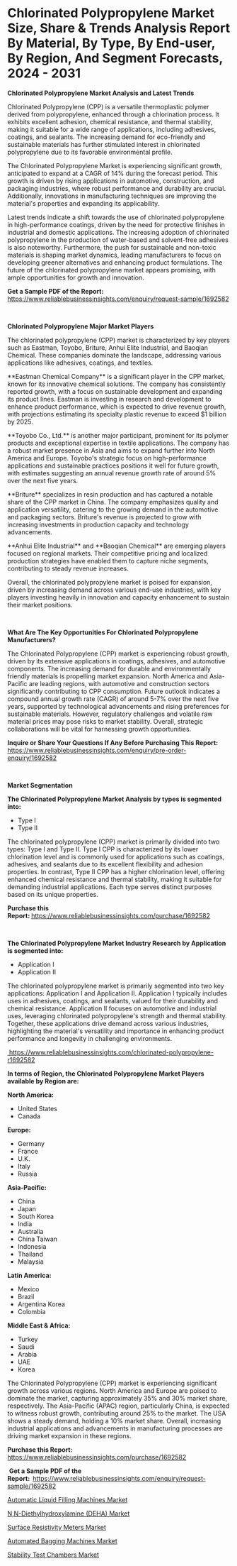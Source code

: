 <p><h1>Chlorinated Polypropylene Market Size, Share & Trends Analysis Report By Material, By Type, By End-user, By Region, And Segment Forecasts, 2024 - 2031</h1></p><p><strong>Chlorinated Polypropylene Market Analysis and Latest Trends</strong></p>
<p><p>Chlorinated Polypropylene (CPP) is a versatile thermoplastic polymer derived from polypropylene, enhanced through a chlorination process. It exhibits excellent adhesion, chemical resistance, and thermal stability, making it suitable for a wide range of applications, including adhesives, coatings, and sealants. The increasing demand for eco-friendly and sustainable materials has further stimulated interest in chlorinated polypropylene due to its favorable environmental profile.</p><p>The Chlorinated Polypropylene Market is experiencing significant growth, anticipated to expand at a CAGR of 14% during the forecast period. This growth is driven by rising applications in automotive, construction, and packaging industries, where robust performance and durability are crucial. Additionally, innovations in manufacturing techniques are improving the material's properties and expanding its applicability. </p><p>Latest trends indicate a shift towards the use of chlorinated polypropylene in high-performance coatings, driven by the need for protective finishes in industrial and domestic applications. The increasing adoption of chlorinated polypropylene in the production of water-based and solvent-free adhesives is also noteworthy. Furthermore, the push for sustainable and non-toxic materials is shaping market dynamics, leading manufacturers to focus on developing greener alternatives and enhancing product formulations. The future of the chlorinated polypropylene market appears promising, with ample opportunities for growth and innovation.</p></p>
<p><strong>Get a Sample PDF of the Report:&nbsp;</strong> <a href="https://www.reliablebusinessinsights.com/enquiry/request-sample/1692582?utm_campaign=1609&utm_medium=2&utm_source=Github&utm_content=ia&utm_term=20102024&utm_id=chlorinated-polypropylene">https://www.reliablebusinessinsights.com/enquiry/request-sample/1692582</a></p>
<p>&nbsp;</p>
<p><strong>Chlorinated Polypropylene Major Market Players</strong></p>
<p><p>The chlorinated polypropylene (CPP) market is characterized by key players such as Eastman, Toyobo, Briture, Anhui Elite Industrial, and Baoqian Chemical. These companies dominate the landscape, addressing various applications like adhesives, coatings, and textiles.</p><p>**Eastman Chemical Company** is a significant player in the CPP market, known for its innovative chemical solutions. The company has consistently reported growth, with a focus on sustainable development and expanding its product lines. Eastman is investing in research and development to enhance product performance, which is expected to drive revenue growth, with projections estimating its specialty plastic revenue to exceed $1 billion by 2025.</p><p>**Toyobo Co., Ltd.** is another major participant, prominent for its polymer products and exceptional expertise in textile applications. The company has a robust market presence in Asia and aims to expand further into North America and Europe. Toyobo's strategic focus on high-performance applications and sustainable practices positions it well for future growth, with estimates suggesting an annual revenue growth rate of around 5% over the next five years.</p><p>**Briture** specializes in resin production and has captured a notable share of the CPP market in China. The company emphasizes quality and application versatility, catering to the growing demand in the automotive and packaging sectors. Briture's revenue is projected to grow with increasing investments in production capacity and technology advancements.</p><p>**Anhui Elite Industrial** and **Baoqian Chemical** are emerging players focused on regional markets. Their competitive pricing and localized production strategies have enabled them to capture niche segments, contributing to steady revenue increases.</p><p>Overall, the chlorinated polypropylene market is poised for expansion, driven by increasing demand across various end-use industries, with key players investing heavily in innovation and capacity enhancement to sustain their market positions.</p></p>
<p>&nbsp;</p>
<p><strong>What Are The Key Opportunities For Chlorinated Polypropylene Manufacturers?</strong></p>
<p><p>The Chlorinated Polypropylene (CPP) market is experiencing robust growth, driven by its extensive applications in coatings, adhesives, and automotive components. The increasing demand for durable and environmentally friendly materials is propelling market expansion. North America and Asia-Pacific are leading regions, with automotive and construction sectors significantly contributing to CPP consumption. Future outlook indicates a compound annual growth rate (CAGR) of around 5-7% over the next five years, supported by technological advancements and rising preferences for sustainable materials. However, regulatory challenges and volatile raw material prices may pose risks to market stability. Overall, strategic collaborations will be vital for harnessing growth opportunities.</p></p>
<p><strong>Inquire or Share Your Questions If Any Before Purchasing This Report:</strong> <a href="https://www.reliablebusinessinsights.com/enquiry/pre-order-enquiry/1692582?utm_campaign=1609&utm_medium=2&utm_source=Github&utm_content=ia&utm_term=20102024&utm_id=chlorinated-polypropylene">https://www.reliablebusinessinsights.com/enquiry/pre-order-enquiry/1692582</a></p>
<p>&nbsp;</p>
<p><strong>Market Segmentation</strong></p>
<p><strong>The Chlorinated Polypropylene Market Analysis by types is segmented into:</strong></p>
<p><ul><li>Type I</li><li>Type II</li></ul></p>
<p><p>The chlorinated polypropylene (CPP) market is primarily divided into two types: Type I and Type II. Type I CPP is characterized by its lower chlorination level and is commonly used for applications such as coatings, adhesives, and sealants due to its excellent flexibility and adhesion properties. In contrast, Type II CPP has a higher chlorination level, offering enhanced chemical resistance and thermal stability, making it suitable for demanding industrial applications. Each type serves distinct purposes based on its unique properties.</p></p>
<p><strong>Purchase this Report:&nbsp;</strong><a href="https://www.reliablebusinessinsights.com/purchase/1692582?utm_campaign=1609&utm_medium=2&utm_source=Github&utm_content=ia&utm_term=20102024&utm_id=chlorinated-polypropylene">https://www.reliablebusinessinsights.com/purchase/1692582</a></p>
<p>&nbsp;</p>
<p><strong>The Chlorinated Polypropylene Market Industry Research by Application is segmented into:</strong></p>
<p><ul><li>Application I</li><li>Application II</li></ul></p>
<p><p>The chlorinated polypropylene market is primarily segmented into two key applications: Application I and Application II. Application I typically includes uses in adhesives, coatings, and sealants, valued for their durability and chemical resistance. Application II focuses on automotive and industrial uses, leveraging chlorinated polypropylene's strength and thermal stability. Together, these applications drive demand across various industries, highlighting the material's versatility and importance in enhancing product performance and longevity in challenging environments.</p></p>
<p><a href="https://www.reliablebusinessinsights.com/chlorinated-polypropylene-r1692582?utm_campaign=1609&utm_medium=2&utm_source=Github&utm_content=ia&utm_term=20102024&utm_id=chlorinated-polypropylene">&nbsp;https://www.reliablebusinessinsights.com/chlorinated-polypropylene-r1692582</a></p>
<p><strong>In terms of Region, the Chlorinated Polypropylene Market Players available by Region are:</strong></p>
<p>
    <p> <strong> North America: </strong>
        <ul>
            <li>United States</li>
            <li>Canada</li>
        </ul>
        </p> 
    <p> <strong> Europe: </strong>
        <ul>
            <li>Germany</li>
            <li>France</li>
            <li>U.K.</li>
            <li>Italy</li>
            <li>Russia</li>
        </ul>
        </p> 
    <p> <strong> Asia-Pacific: </strong>
        <ul>
            <li>China</li>
            <li>Japan</li>
            <li>South Korea</li>
            <li>India</li>
            <li>Australia</li>
            <li>China Taiwan</li>
            <li>Indonesia</li>
            <li>Thailand</li>
            <li>Malaysia</li>
        </ul>
        </p> 
    <p> <strong> Latin America: </strong>
        <ul>
            <li>Mexico</li>
            <li>Brazil</li>
            <li>Argentina Korea</li>
            <li>Colombia</li>
        </ul>
        </p> 
    <p> <strong> Middle East & Africa: </strong>
        <ul>
            <li>Turkey</li>
            <li>Saudi</li>
            <li>Arabia</li>
            <li>UAE</li>
            <li>Korea</li>
        </ul>
    </p>
    </p>
<p><p>The Chlorinated Polypropylene (CPP) market is experiencing significant growth across various regions. North America and Europe are poised to dominate the market, capturing approximately 35% and 30% market share, respectively. The Asia-Pacific (APAC) region, particularly China, is expected to witness robust growth, contributing around 25% to the market. The USA shows a steady demand, holding a 10% market share. Overall, increasing industrial applications and advancements in manufacturing processes are driving market expansion in these regions.</p></p>
<p><strong>Purchase this Report: </strong><a href="https://www.reliablebusinessinsights.com/purchase/1692582?utm_campaign=1609&utm_medium=2&utm_source=Github&utm_content=ia&utm_term=20102024&utm_id=chlorinated-polypropylene">https://www.reliablebusinessinsights.com/purchase/1692582</a></p>
<p>&nbsp;<strong>Get a Sample PDF of the Report:&nbsp;&nbsp;</strong><a href="https://www.reliablebusinessinsights.com/enquiry/request-sample/1692582?utm_campaign=1609&utm_medium=2&utm_source=Github&utm_content=ia&utm_term=20102024&utm_id=chlorinated-polypropylene">https://www.reliablebusinessinsights.com/enquiry/request-sample/1692582</a></p>
<p><strong></strong></p>
<p><p><a href="https://www.linkedin.com/pulse/automatic-liquid-filling-machines-market-global-regional-5dgac?utm_campaign=1609&utm_medium=2&utm_source=Github&utm_content=ia&utm_term=20102024&utm_id=chlorinated-polypropylene">Automatic Liquid Filling Machines Market</a></p><p><a href="https://github.com/NasrinKhan99/Market-Research-Report-List-1/blob/main/nn-diethylhydroxylamine-deha-market.md?utm_campaign=1609&utm_medium=2&utm_source=Github&utm_content=ia&utm_term=20102024&utm_id=chlorinated-polypropylene">N,N-Diethylhydroxylamine (DEHA) Market</a></p><p><a href="https://www.linkedin.com/pulse/top-trends-transforming-surface-resistivity-meters-market-2024-gtryc?utm_campaign=1609&utm_medium=2&utm_source=Github&utm_content=ia&utm_term=20102024&utm_id=chlorinated-polypropylene">Surface Resistivity Meters Market</a></p><p><a href="https://www.linkedin.com/pulse/global-automated-bagging-machines-industry-analysis-share-ug8sc?utm_campaign=1609&utm_medium=2&utm_source=Github&utm_content=ia&utm_term=20102024&utm_id=chlorinated-polypropylene">Automated Bagging Machines Market</a></p><p><a href="https://www.linkedin.com/pulse/stability-test-chambers-market-outlook-share-analysis-eev0c?utm_campaign=1609&utm_medium=2&utm_source=Github&utm_content=ia&utm_term=20102024&utm_id=chlorinated-polypropylene">Stability Test Chambers Market</a></p></p>